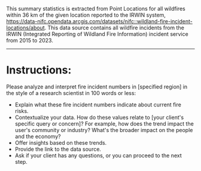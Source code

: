 This summary statistics is extracted from Point Locations for all wildfires within 36 km of the given location reported to the IRWIN system, https://data-nifc.opendata.arcgis.com/datasets/nifc::wildland-fire-incident-locations/about. This data source contains all wildfire incidents from the IRWIN (Integrated Reporting of Wildland Fire Information) incident service from 2015 to 2023. 

----------

# Instructions: 

Please analyze and interpret fire incident numbers in [specified region] in the style of a research scientist in 100 words or less:
- Explain what these fire incident numbers indicate about current fire risks.
- Contextualize your data. How do these values relate to [your client's specific query or concern]? For example, how does the trend impact the user's community or industry? What's the broader impact on the people and the economy?
- Offer insights based on these trends. 
- Provide the link to the data source.
- Ask if your client has any questions, or you can proceed to the next step.